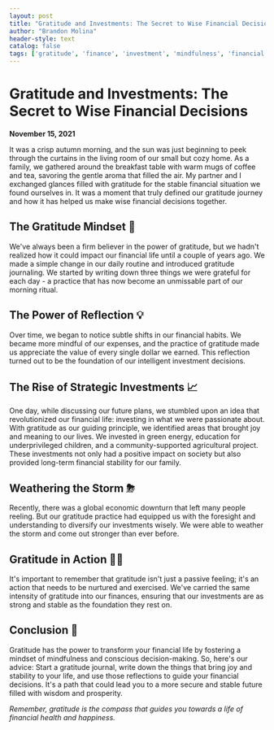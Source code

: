 ```yaml
---
layout: post
title: "Gratitude and Investments: The Secret to Wise Financial Decisions"
author: "Brandon Molina"
header-style: text
catalog: false
tags: ['gratitude', 'finance', 'investment', 'mindfulness', 'financial stability', 'conscious', 'decision-making']
---
```


# Gratitude and Investments: The Secret to Wise Financial Decisions

**November 15, 2021**

It was a crisp autumn morning, and the sun was just beginning to peek through the curtains in the living room of our small but cozy home. As a family, we gathered around the breakfast table with warm mugs of coffee and tea, savoring the gentle aroma that filled the air. My partner and I exchanged glances filled with gratitude for the stable financial situation we found ourselves in. It was a moment that truly defined our gratitude journey and how it has helped us make wise financial decisions together.

## The Gratitude Mindset 🌟

We've always been a firm believer in the power of gratitude, but we hadn't realized how it could impact our financial life until a couple of years ago. We made a simple change in our daily routine and introduced gratitude journaling. We started by writing down three things we were grateful for each day - a practice that has now become an unmissable part of our morning ritual.

## The Power of Reflection 💡

Over time, we began to notice subtle shifts in our financial habits. We became more mindful of our expenses, and the practice of gratitude made us appreciate the value of every single dollar we earned. This reflection turned out to be the foundation of our intelligent investment decisions.

## The Rise of Strategic Investments 📈

One day, while discussing our future plans, we stumbled upon an idea that revolutionized our financial life: investing in what we were passionate about. With gratitude as our guiding principle, we identified areas that brought joy and meaning to our lives. We invested in green energy, education for underprivileged children, and a community-supported agricultural project. These investments not only had a positive impact on society but also provided long-term financial stability for our family.

## Weathering the Storm ⛈

Recently, there was a global economic downturn that left many people reeling. But our gratitude practice had equipped us with the foresight and understanding to diversify our investments wisely. We were able to weather the storm and come out stronger than ever before.

## Gratitude in Action 🏋️‍♂️

It's important to remember that gratitude isn't just a passive feeling; it's an action that needs to be nurtured and exercised. We've carried the same intensity of gratitude into our finances, ensuring that our investments are as strong and stable as the foundation they rest on.

## Conclusion 🎉

Gratitude has the power to transform your financial life by fostering a mindset of mindfulness and conscious decision-making. So, here's our advice: Start a gratitude journal, write down the things that bring joy and stability to your life, and use those reflections to guide your financial decisions. It's a path that could lead you to a more secure and stable future filled with wisdom and prosperity.

_Remember, gratitude is the compass that guides you towards a life of financial health and happiness._
